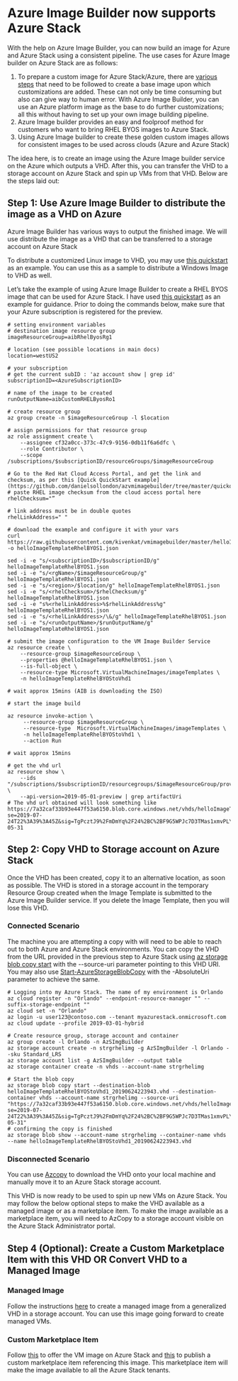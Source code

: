 # Azure Image Builder now supports Azure Stack

With the help on Azure Image Builder, you can now build an image for Azure and Azure Stack using a consistent pipeline. The use cases for Azure Image builder on Azure Stack are as follows:
1.	To prepare a custom image for Azure Stack/Azure, there are [various steps](https://docs.microsoft.com/en-us/azure/virtual-machines/linux/create-upload-generic) that need to be followed to create a base image upon which customizations are added. These can not only be time consuming but also can give way to human error. With Azure Image Builder, you can use an Azure platform image as the base to do further customizations; all this without having to set up your own image building pipeline. 
2.	Azure Image builder provides an easy and foolproof method for customers who want to bring RHEL BYOS images to Azure Stack.
3.	Using Azure Image builder to create these golden custom images allows for consistent images to be used across clouds (Azure and Azure Stack)

The idea here, is to create an image using the Azure Image builder service on the Azure which outputs a VHD. After this, you can transfer the VHD to a storage account on Azure Stack and spin up VMs from that VHD. Below are the steps laid out:

## Step 1: Use Azure Image Builder to distribute the image as a VHD on Azure
Azure Image Builder has various ways to output the finished image. We will use distribute the image as a VHD that can be transferred to a storage account on Azure Stack 

To distribute a customized Linux image to VHD, you may use [this quickstart](https://github.com/danielsollondon/azvmimagebuilder/tree/master/quickquickstarts/4_Creating_a_Custom_Linux_Image_to_VHD) as an example. You can use this as a sample to distribute a Windows Image to VHD as well. 

Let’s take the example of using Azure Image Builder to create a RHEL BYOS image that can be used for Azure Stack. I have used [this quickstart](https://github.com/danielsollondon/azvmimagebuilder/tree/master/quickquickstarts/6_Creating_a_Custom_Image_using_Red_Hat_Subscription_Licences_to_VHD) as an example for guidance. Prior to doing the commands below, make sure that your Azure subscription is registered for the preview.

```
# setting environment variables
# destination image resource group
imageResourceGroup=aibRhelByosRg1

# location (see possible locations in main docs)
location=westUS2

# your subscription
# get the current subID : 'az account show | grep id'
subscriptionID=<AzureSubscriptionID>

# name of the image to be created
runOutputName=aibCustomRHELByosRo1

# create resource group
az group create -n $imageResourceGroup -l $location

# assign permissions for that resource group
az role assignment create \
    --assignee cf32a0cc-373c-47c9-9156-0db11f6a6dfc \
    --role Contributor \
    --scope /subscriptions/$subscriptionID/resourceGroups/$imageResourceGroup

# Go to the Red Hat Cloud Access Portal, and get the link and checksum, as per this [Quick QuickStart example](https://github.com/danielsollondon/azvmimagebuilder/tree/master/quickquickstarts/6_Creating_a_Custom_Image_using_Red_Hat_Subscription_Licences_to_VHD).	
# paste RHEL image checksum from the cloud access portal here
rhelChecksum="”

# link address must be in double quotes
rhelLinkAddress=" "

# download the example and configure it with your vars
curl https://raw.githubusercontent.com/kivenkat/vmimagebuilder/master/helloImageTemplateRhelBYOSVhd.json -o helloImageTemplateRhelBYOS1.json

sed -i -e "s/<subscriptionID>/$subscriptionID/g" helloImageTemplateRhelBYOS1.json
sed -i -e "s/<rgName>/$imageResourceGroup/g" helloImageTemplateRhelBYOS1.json
sed -i -e "s/<region>/$location/g" helloImageTemplateRhelBYOS1.json
sed -i -e "s/<rhelChecksum>/$rhelChecksum/g" helloImageTemplateRhelBYOS1.json
sed -i -e "s%<rhelLinkAddress>%$rhelLinkAddress%g" helloImageTemplateRhelBYOS1.json
sed -i -e "s/<rhelLinkAddress>/\&/g" helloImageTemplateRhelBYOS1.json
sed -i -e "s/<runOutputName>/$runOutputName/g" helloImageTemplateRhelBYOS1.json

# submit the image configuration to the VM Image Builder Service
az resource create \
    --resource-group $imageResourceGroup \
    --properties @helloImageTemplateRhelBYOS1.json \
    --is-full-object \
    --resource-type Microsoft.VirtualMachineImages/imageTemplates \
    -n helloImageTemplateRhelBYOStoVhd1

# wait approx 15mins (AIB is downloading the ISO)

# start the image build

az resource invoke-action \
     --resource-group $imageResourceGroup \
     --resource-type  Microsoft.VirtualMachineImages/imageTemplates \
     -n helloImageTemplateRhelBYOStoVhd1 \
     --action Run 

# wait approx 15mins

# get the vhd url
az resource show \
    --ids "/subscriptions/$subscriptionID/resourcegroups/$imageResourceGroup/providers/Microsoft.VirtualMachineImages/imageTemplates/helloImageTemplateRhelBYOStoVhd1/runOutputs/$runOutputName"  \
    --api-version=2019-05-01-preview | grep artifactUri
# The vhd url obtained will look something like https://7a32caf33b93e447f53a6150.blob.core.windows.net/vhds/helloImageTemplateRhelBYOStoVhd1_20190624223943.vhd?se=2019-07-24T22%3A39%3A45Z&sig=TgPcztJ9%2FmDmYq%2F24%2BC%2BF9G5WPJc7D3TMas1xmvPLYo%3D&sp=r&sr=b&sv=2016-05-31
```

## Step 2: Copy VHD to Storage account on Azure Stack

Once the VHD has been created, copy it to an alternative location, as soon as possible. The VHD is stored in a storage account in the temporary Resource Group created when the Image Template is submitted to the Azure Image Builder service. If you delete the Image Template, then you will lose this VHD.
### Connected Scenario
The machine you are attempting a copy with will need to be able to reach out to both Azure and Azure Stack environments. You can copy the VHD from the URL provided in the previous step to Azure Stack using  [az storage blob copy start](https://docs.microsoft.com/en-us/cli/azure/storage/blob/copy?view=azure-cli-latest#az-storage-blob-copy-start) with the --source-uri parameter pointing to this VHD URI.
You may also use [Start-AzureStorageBlobCopy](https://docs.microsoft.com/en-us/powershell/module/azure.storage/start-azurestorageblobcopy?view=azurermps-6.13.0) with the -AbsoluteUri parameter to achieve the same. 

```
# Logging into my Azure Stack. The name of my environment is Orlando					 
az cloud register -n "Orlando" --endpoint-resource-manager "" --suffix-storage-endpoint "" 
az cloud set -n "Orlando"
az login -u user123@contoso.com --tenant myazurestack.onmicrosoft.com
az cloud update --profile 2019-03-01-hybrid

# Create resource group, storage account and container
az group create -l Orlando -n AzSImgBuilder
az storage account create -n strgrhelimg -g AzSImgBuilder -l Orlando --sku Standard_LRS
az storage account list -g AzSImgBuilder --output table
az storage container create -n vhds --account-name strgrhelimg 

# Start the blob copy
az storage blob copy start --destination-blob helloImageTemplateRhelBYOStoVhd1_20190624223943.vhd --destination-container vhds --account-name strgrhelimg --source-uri "https://7a32caf33b93e447f53a6150.blob.core.windows.net/vhds/helloImageTemplateRhelBYOStoVhd1_20190624223943.vhd?se=2019-07-24T22%3A39%3A45Z&sig=TgPcztJ9%2FmDmYq%2F24%2BC%2BF9G5WPJc7D3TMas1xmvPLYo%3D&sp=r&sr=b&sv=2016-05-31"
# confirming the copy is finished
az storage blob show --account-name strgrhelimg --container-name vhds --name helloImageTemplateRhelBYOStoVhd1_20190624223943.vhd
```

### Disconnected Scenario
You can use [Azcopy](https://docs.microsoft.com/en-us/azure/storage/common/storage-use-azcopy) to download the VHD onto your local machine and manually move it to an Azure Stack storage account.


This VHD is now ready to be used to spin up new VMs on Azure Stack. You may follow the below optional steps to make the VHD available as a managed image or as a marketplace item. To make the image available as a marketplace item, you will need to AzCopy to a storage account visible on the Azure Stack Administrator portal.

## Step 4 (Optional): Create a Custom Marketplace Item with this VHD OR Convert VHD to a Managed Image

### Managed Image
Follow the instructions [here](https://docs.microsoft.com/en-us/azure/virtual-machines/windows/capture-image-resource#create-an-image-from-a-vhd-in-a-storage-account) to create a managed image from a generalized VHD in a storage account. You can use this image going forward to create managed VMs.

### Custom Marketplace Item
Follow [this](https://docs.microsoft.com/en-us/azure-stack/operator/azure-stack-add-vm-image) to offer the VM image on Azure Stack and [this](https://docs.microsoft.com/en-us/azure-stack/operator/azure-stack-create-and-publish-marketplace-item) to publish a custom marketplace item referencing this image. This marketplace item will make the image available to all the Azure Stack tenants.



